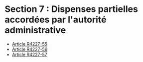 #  Section 7 : Dispenses partielles accordées  par l'autorité administrative

* [Article R4227-55](./LEGIARTI000022356331.md)
* [Article R4227-56](./LEGIARTI000018532016.md)
* [Article R4227-57](./LEGIARTI000022356332.md)
